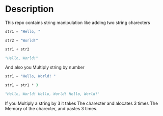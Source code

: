 # Description 

This repo contains string manipulation like adding two string charecters

```py
str1 = "Hello, "

str2 = "World!"

str1 + str2

"Hello, World!"
```

And also you Multiply string by number 

```py
str1 = "Hello, World! "

str1 = str1 * 3

"Hello, World! Hello, World! Hello, World!"
```

If you Multiply a string by 3 it takes The charecter and alocates 3 times
The Memory of the charecter, and pastes 3 times.
